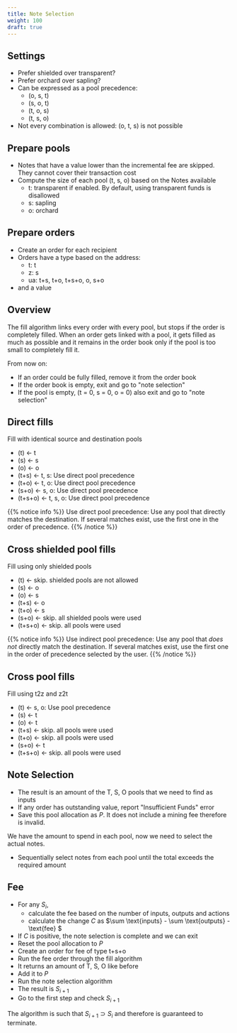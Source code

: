 ```yaml
---
title: Note Selection
weight: 100
draft: true
---
```


## Settings
- Prefer shielded over transparent?
- Prefer orchard over sapling?
- Can be expressed as a pool precedence:
    - (o, s, t)
    - (s, o, t)
    - (t, o, s)
    - (t, s, o)
- Not every combination is allowed: (o, t, s) is not possible

## Prepare pools

- Notes that have a value lower than the incremental fee are skipped. They cannot cover their transaction
  cost
- Compute the size of each pool (t, s, o) based on the Notes available
    - t: transparent if enabled. By default, using transparent funds is disallowed
    - s: sapling
    - o: orchard

## Prepare orders

- Create an order for each recipient
- Orders have a type based on the address:
    - t: t
    - z: s
    - ua: t+s, t+o, t+s+o, o, s+o
- and a value

## Overview

The fill algorithm links every order with every pool, but stops
if the order is completely filled.
When an order gets linked with a pool, it gets filled as much as possible
and it remains in the order book only if the pool is too small to completely
fill it.

From now on:

- If an order could be fully filled, remove it from the order book
- If the order book is empty, exit and go to "note selection"
- If the pool is empty, (t = 0, s = 0, o = 0) also exit and go to "note selection"

## Direct fills

Fill with identical source and destination pools

- (t) <- t
- (s) <- s
- (o) <- o
- (t+s) <- t, s: Use direct pool precedence
- (t+o) <- t, o: Use direct pool precedence
- (s+o) <- s, o: Use direct pool precedence
- (t+s+o) <- t, s, o: Use direct pool precedence

{{% notice info %}}
Use direct pool precedence: Use any pool that directly matches the destination.
If several matches exist, use the first one in the order of precedence.
{{% /notice %}}

## Cross shielded pool fills

Fill using only shielded pools

- (t) <- skip. shielded pools are not allowed
- (s) <- o
- (o) <- s
- (t+s) <- o
- (t+o) <- s
- (s+o) <- skip. all shielded pools were used
- (t+s+o) <- skip. all pools were used

{{% notice info %}}
Use indirect pool precedence: Use any pool that *does not* directly match the destination.
If several matches exist, use the first one in the order of precedence
selected by the user.
{{% /notice %}}

## Cross pool fills

Fill using t2z and z2t

- (t) <- s, o: Use pool precedence
- (s) <- t
- (o) <- t
- (t+s) <- skip. all pools were used
- (t+o) <- skip. all pools were used
- (s+o) <- t
- (t+s+o) <- skip. all pools were used

## Note Selection

- The result is an amount of the T, S, O pools that we need to find as inputs
- If any order has outstanding value, report "Insufficient Funds" error
- Save this pool allocation as $P$. It does not include a mining fee therefore is invalid.

We have the amount to spend in each pool, now we need to select the actual notes.
- Sequentially select notes from each pool until the total exceeds the required amount

## Fee

- For any $S_i$,
    - calculate the fee based on the number of inputs, outputs and actions
    - calculate the change $C$ as $\sum \text{inputs} - \sum \text{outputs} - \text{fee} $
- If $C$ is positive, the note selection is complete and we can exit
- Reset the pool allocation to $P$
- Create an order for $\text{fee}$ of type t+s+o
- Run the fee order through the fill algorithm
- It returns an amount of T, S, O like before
- Add it to $P$
- Run the note selection algorithm
- The result is $S_{i+1}$
- Go to the first step and check $S_{i+1}$

The algorithm is such that $S_{i+1} \supset S_i$ and therefore is guaranteed to terminate.